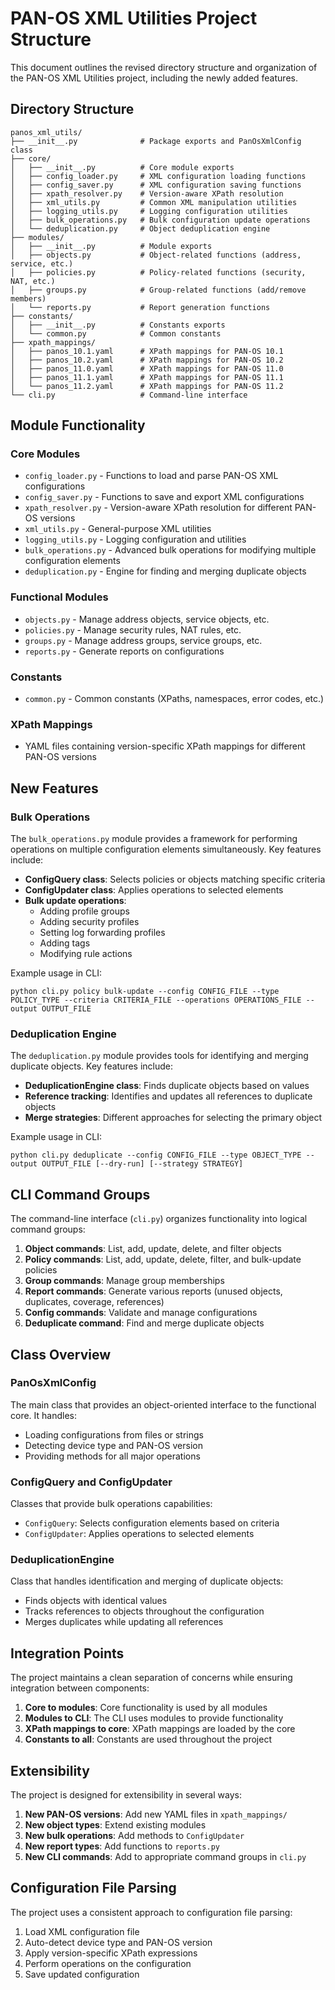 # PAN-OS XML Utilities Project Structure

This document outlines the revised directory structure and organization of the PAN-OS XML Utilities project, including the newly added features.

## Directory Structure

```
panos_xml_utils/
├── __init__.py              # Package exports and PanOsXmlConfig class
├── core/
│   ├── __init__.py          # Core module exports
│   ├── config_loader.py     # XML configuration loading functions
│   ├── config_saver.py      # XML configuration saving functions
│   ├── xpath_resolver.py    # Version-aware XPath resolution
│   ├── xml_utils.py         # Common XML manipulation utilities
│   ├── logging_utils.py     # Logging configuration utilities
│   ├── bulk_operations.py   # Bulk configuration update operations
│   └── deduplication.py     # Object deduplication engine
├── modules/
│   ├── __init__.py          # Module exports
│   ├── objects.py           # Object-related functions (address, service, etc.)
│   ├── policies.py          # Policy-related functions (security, NAT, etc.)
│   ├── groups.py            # Group-related functions (add/remove members)
│   └── reports.py           # Report generation functions
├── constants/
│   ├── __init__.py          # Constants exports
│   └── common.py            # Common constants
├── xpath_mappings/
│   ├── panos_10.1.yaml      # XPath mappings for PAN-OS 10.1
│   ├── panos_10.2.yaml      # XPath mappings for PAN-OS 10.2
│   ├── panos_11.0.yaml      # XPath mappings for PAN-OS 11.0
│   ├── panos_11.1.yaml      # XPath mappings for PAN-OS 11.1
│   └── panos_11.2.yaml      # XPath mappings for PAN-OS 11.2
└── cli.py                   # Command-line interface
```

## Module Functionality

### Core Modules

- `config_loader.py` - Functions to load and parse PAN-OS XML configurations
- `config_saver.py` - Functions to save and export XML configurations
- `xpath_resolver.py` - Version-aware XPath resolution for different PAN-OS versions
- `xml_utils.py` - General-purpose XML utilities
- `logging_utils.py` - Logging configuration and utilities
- `bulk_operations.py` - Advanced bulk operations for modifying multiple configuration elements
- `deduplication.py` - Engine for finding and merging duplicate objects

### Functional Modules

- `objects.py` - Manage address objects, service objects, etc.
- `policies.py` - Manage security rules, NAT rules, etc.
- `groups.py` - Manage address groups, service groups, etc.
- `reports.py` - Generate reports on configurations

### Constants

- `common.py` - Common constants (XPaths, namespaces, error codes, etc.)

### XPath Mappings

- YAML files containing version-specific XPath mappings for different PAN-OS versions

## New Features

### Bulk Operations

The `bulk_operations.py` module provides a framework for performing operations on multiple configuration elements simultaneously. Key features include:

- **ConfigQuery class**: Selects policies or objects matching specific criteria
- **ConfigUpdater class**: Applies operations to selected elements
- **Bulk update operations**:
  - Adding profile groups
  - Adding security profiles
  - Setting log forwarding profiles
  - Adding tags
  - Modifying rule actions

Example usage in CLI:
```
python cli.py policy bulk-update --config CONFIG_FILE --type POLICY_TYPE --criteria CRITERIA_FILE --operations OPERATIONS_FILE --output OUTPUT_FILE
```

### Deduplication Engine

The `deduplication.py` module provides tools for identifying and merging duplicate objects. Key features include:

- **DeduplicationEngine class**: Finds duplicate objects based on values
- **Reference tracking**: Identifies and updates all references to duplicate objects
- **Merge strategies**: Different approaches for selecting the primary object

Example usage in CLI:
```
python cli.py deduplicate --config CONFIG_FILE --type OBJECT_TYPE --output OUTPUT_FILE [--dry-run] [--strategy STRATEGY]
```

## CLI Command Groups

The command-line interface (`cli.py`) organizes functionality into logical command groups:

1. **Object commands**: List, add, update, delete, and filter objects
2. **Policy commands**: List, add, update, delete, filter, and bulk-update policies
3. **Group commands**: Manage group memberships
4. **Report commands**: Generate various reports (unused objects, duplicates, coverage, references)
5. **Config commands**: Validate and manage configurations
6. **Deduplicate command**: Find and merge duplicate objects

## Class Overview

### PanOsXmlConfig

The main class that provides an object-oriented interface to the functional core. It handles:

- Loading configurations from files or strings
- Detecting device type and PAN-OS version
- Providing methods for all major operations

### ConfigQuery and ConfigUpdater

Classes that provide bulk operations capabilities:

- `ConfigQuery`: Selects configuration elements based on criteria
- `ConfigUpdater`: Applies operations to selected elements

### DeduplicationEngine

Class that handles identification and merging of duplicate objects:

- Finds objects with identical values
- Tracks references to objects throughout the configuration
- Merges duplicates while updating all references

## Integration Points

The project maintains a clean separation of concerns while ensuring integration between components:

1. **Core to modules**: Core functionality is used by all modules
2. **Modules to CLI**: The CLI uses modules to provide functionality
3. **XPath mappings to core**: XPath mappings are loaded by the core
4. **Constants to all**: Constants are used throughout the project

## Extensibility

The project is designed for extensibility in several ways:

1. **New PAN-OS versions**: Add new YAML files in `xpath_mappings/`
2. **New object types**: Extend existing modules
3. **New bulk operations**: Add methods to `ConfigUpdater`
4. **New report types**: Add functions to `reports.py`
5. **New CLI commands**: Add to appropriate command groups in `cli.py`

## Configuration File Parsing

The project uses a consistent approach to configuration file parsing:

1. Load XML configuration file
2. Auto-detect device type and PAN-OS version
3. Apply version-specific XPath expressions
4. Perform operations on the configuration
5. Save updated configuration